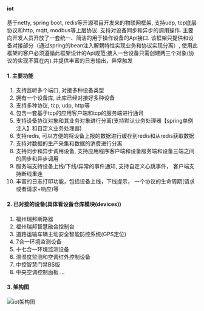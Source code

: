 #### iot
基于netty, spring boot, redis等开源项目开发来的物联网框架, 支持udp, tcp底层协议和http, mqtt, modbus等上层协议. 支持对设备同步和异步的调用操作. 主要向开发人员开放了一套统一、简洁的用于操作设备的Api接口. 该框架只提供和设备对接部分（通过spring的bean注入解耦特性实现业务和协议实现分离）, 使用此框架的客户必须遵循此框架设计的Api规范;接入一台设备只需创建两三个对象(协议的实现不算在内).并提供丰富的日志输出，异常触发
#### 1. 主要功能
1. 支持监听多个端口, 对接多种设备类型
2. 拥有一个设备库, 此库已经对接好多种设备
3. 支持多种协议, tcp, udp, http等
4. 包含一套基于tcp的应用客户端和tcp的服务端进行通讯
5. 支持设备协议对象和其业务对象进行分离(支持默认业务处理器【spring单例注入】和自定义业务处理器)
6. 支持redis, 可以方便的将设备上报的数据进行缓存到redis和从redis获取数据
7. 支持对数据的生产采集和数据的消费进行分离
8. 支持同步和异步调用设备, 支持应用程序客户端和设备服务端和设备三端之间的同步和异步调用
9. 服务端支持设备上线/下线/异常的事件通知, 支持自定义心跳事件， 客户端支持断线重连
10. 丰富的日志打印功能，包括设备上线，下线提示， 一个协议的生命周期(请求或者请求+响应)等
#### 2. 已对接的设备(具体看设备仓库模块(devices))
1. 福州瑞邦断路器
2. 福州瑞邦智慧融合控制台
3. 道路运输车辆主动安全智能防控系统(GPS定位)
4. 7合一环境监测设备
5. 十七合一环境监测设备
6. 温湿度监测和空调红外控制设备
7. 中控智慧门禁BS版
8. 中央空调控制面板
...
#### 3. 架构图
![iot架构图](https://images.gitee.com/uploads/images/2021/0303/210010_da7cfaa4_1230742.png "iot.png")
